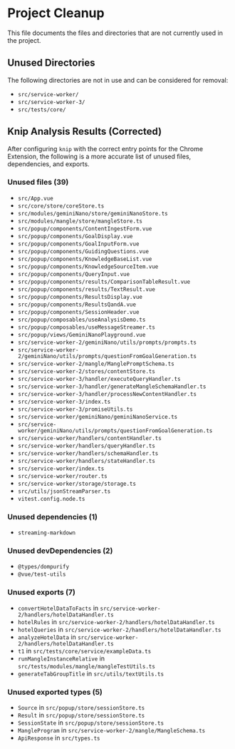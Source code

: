 # Project Cleanup

This file documents the files and directories that are not currently used in the project.

## Unused Directories

The following directories are not in use and can be considered for removal:

- `src/service-worker/`
- `src/service-worker-3/`
- `src/tests/core/`

## Knip Analysis Results (Corrected)

After configuring `knip` with the correct entry points for the Chrome Extension, the following is a more accurate list of unused files, dependencies, and exports.

### Unused files (39)
- `src/App.vue`
- `src/core/store/coreStore.ts`
- `src/modules/geminiNano/store/geminiNanoStore.ts`
- `src/modules/mangle/store/mangleStore.ts`
- `src/popup/components/ContentIngestForm.vue`
- `src/popup/components/GoalDisplay.vue`
- `src/popup/components/GoalInputForm.vue`
- `src/popup/components/GuidingQuestions.vue`
- `src/popup/components/KnowledgeBaseList.vue`
- `src/popup/components/KnowledgeSourceItem.vue`
- `src/popup/components/QueryInput.vue`
- `src/popup/components/results/ComparisonTableResult.vue`
- `src/popup/components/results/TextResult.vue`
- `src/popup/components/ResultsDisplay.vue`
- `src/popup/components/ResultsQandA.vue`
- `src/popup/components/SessionHeader.vue`
- `src/popup/composables/useAnalysisDemo.ts`
- `src/popup/composables/useMessageStreamer.ts`
- `src/popup/views/GeminiNanoPlayground.vue`
- `src/service-worker-2/geminiNano/utils/prompts/prompts.ts`
- `src/service-worker-2/geminiNano/utils/prompts/questionFromGoalGeneration.ts`
- `src/service-worker-2/mangle/ManglePromptSchema.ts`
- `src/service-worker-2/stores/contentStore.ts`
- `src/service-worker-3/handler/executeQueryHandler.ts`
- `src/service-worker-3/handler/generateMangleSchemaHandler.ts`
- `src/service-worker-3/handler/processNewContentHandler.ts`
- `src/service-worker-3/index.ts`
- `src/service-worker-3/promiseUtils.ts`
- `src/service-worker/geminiNano/geminiNanoService.ts`
- `src/service-worker/geminiNano/utils/prompts/questionFromGoalGeneration.ts`
- `src/service-worker/handlers/contentHandler.ts`
- `src/service-worker/handlers/queryHandler.ts`
- `src/service-worker/handlers/schemaHandler.ts`
- `src/service-worker/handlers/stateHandler.ts`
- `src/service-worker/index.ts`
- `src/service-worker/router.ts`
- `src/service-worker/storage/storage.ts`
- `src/utils/jsonStreamParser.ts`
- `vitest.config.node.ts`

### Unused dependencies (1)
- `streaming-markdown`

### Unused devDependencies (2)
- `@types/dompurify`
- `@vue/test-utils`

### Unused exports (7)
- `convertHotelDataToFacts` in `src/service-worker-2/handlers/hotelDataHandler.ts`
- `hotelRules` in `src/service-worker-2/handlers/hotelDataHandler.ts`
- `hotelQueries` in `src/service-worker-2/handlers/hotelDataHandler.ts`
- `analyzeHotelData` in `src/service-worker-2/handlers/hotelDataHandler.ts`
- `t1` in `src/tests/core/service/exampleData.ts`
- `runMangleInstanceRelative` in `src/tests/modules/mangle/mangleTestUtils.ts`
- `generateTabGroupTitle` in `src/utils/textUtils.ts`

### Unused exported types (5)
- `Source` in `src/popup/store/sessionStore.ts`
- `Result` in `src/popup/store/sessionStore.ts`
- `SessionState` in `src/popup/store/sessionStore.ts`
- `MangleProgram` in `src/service-worker-2/mangle/MangleSchema.ts`
- `ApiResponse` in `src/types.ts`
